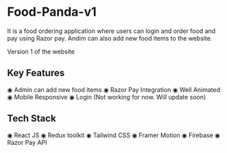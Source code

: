 # Food-Panda-v1

It is a food ordering application where users can login and order food and pay using Razor pay. Andim can also add new food items to the website.

Version 1 of the website
## Key Features 
◉ Admin can add new food items 
◉ Razor Pay Integration 
◉ Well Animated 
◉ Mobile Responsive 
◉ Login (Not working for now. Will update soon) 

## Tech Stack 
◉ React JS 
◉ Redux toolkit 
◉ Tailwind CSS 
◉ Framer Motion 
◉ Firebase 
◉ Razor Pay API 
